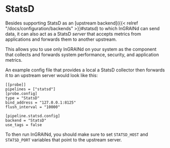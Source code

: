 # StatsD

Besides supporting StatsD as an [upstream backend]({{< relref
"/docs/configuration/backends" >}}#statsd) to which InGRAINd can send
data, it can also act as a StatsD *server* that accepts metrics from
applications and forwards them to another upstream.

This allows you to use only InGRAINd on your system as the component
that collects and forwards system performance, security, and
application metrics.

An example config file that provides a local a StatsD collector then
forwards it to an upstream server would look like this:

	[[probe]]
	pipelines = ["statsd"]
	[probe.config]
	type = "StatsD"
	bind_address = "127.0.0.1:8125"
	flush_interval = "10000"
	
	[pipeline.statsd.config]
	backend = "StatsD"
	use_tags = false
	
To then run InGRAINd, you should make sure to set `STATSD_HOST` and
`STATSD_PORT` variables that point to the upstream server.
